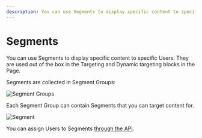 ```yaml
---
description: You can use Segments to display specific content to specific Users.
---
```


# Segments

You can use Segments to display specific content to specific Users.
They are used out of the box in the Targeting and Dynamic targeting blocks in the Page.

Segments are collected in Segment Groups:

![Segment Groups](admin_panel_segment_groups.png)

Each Segment Group can contain Segments that you can target content for.

![Segment](admin_panel_segment.png)

You can assign Users to Segments [through the API](segment_api.md#assigning-users).